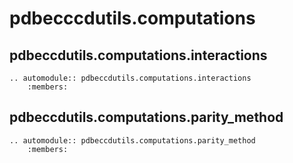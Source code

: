 # pdbecccdutils.computations

## pdbeccdutils.computations.interactions

```eval_rst
.. automodule:: pdbeccdutils.computations.interactions
    :members:
```

## pdbeccdutils.computations.parity_method

```eval_rst
.. automodule:: pdbeccdutils.computations.parity_method
    :members:
```
